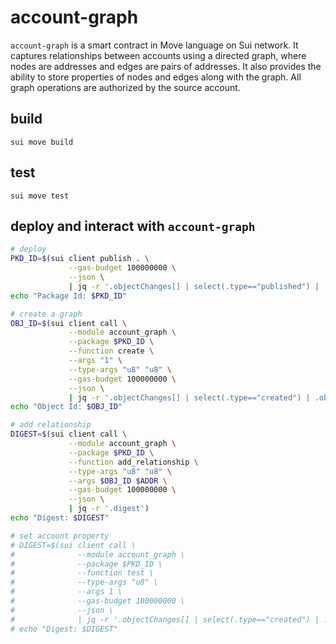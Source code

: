 # account-graph

`account-graph` is a smart contract in Move language on Sui network.
It captures relationships between accounts using a directed graph, where nodes are addresses and edges are pairs of addresses.
It also provides the ability to store properties of nodes and edges along with the graph.
All graph operations are authorized by the source account.

## build
`sui move build`

## test
`sui move test`

## deploy and interact with `account-graph`
```bash
# deploy
PKD_ID=$(sui client publish . \
             --gas-budget 100000000 \
             --json \
             | jq -r '.objectChanges[] | select(.type=="published") | .packageId')
echo "Package Id: $PKD_ID"

# create a graph
OBJ_ID=$(sui client call \
             --module account_graph \
             --package $PKD_ID \
             --function create \
             --args "1" \
             --type-args "u8" "u8" \
             --gas-budget 100000000 \
             --json \
             | jq -r '.objectChanges[] | select(.type=="created") | .objectId')
echo "Object Id: $OBJ_ID"

# add relationship
DIGEST=$(sui client call \
             --module account_graph \
             --package $PKD_ID \
             --function add_relationship \
             --type-args "u8" "u8" \
             --args $OBJ_ID $ADDR \
             --gas-budget 100000000 \
             --json \
             | jq -r '.digest')
echo "Digest: $DIGEST"

# set account property
# DIGEST=$(sui client call \
#              --module account_graph \
#              --package $PKD_ID \
#              --function test \
#              --type-args "u8" \
#              --args 1 \
#              --gas-budget 100000000 \
#              --json \
#              | jq -r '.objectChanges[] | select(.type=="created") | .digest')
# echo "Digest: $DIGEST"
```

<!-- testnet package id: 0x487033e5fff33ac00ccacfd907dc2537f1baa301a8e0f2143a38d93a5f42c7f8 -->
<!-- testnet account-graph id: 0x769a08c2d29fe6f4f1836cb295dbe64d91192383369de84660a00331e8734693 -->
